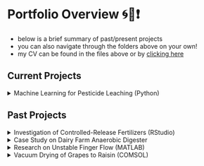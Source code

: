 # Portfolio Overview 🌀🤠❗️

* below is a brief summary of past/present projects
* you can also navigate through the folders above on your own!
* my CV can be found in the files above or by [clicking here](https://github.com/izguenther6/Portfolio/blob/main/CV%20-%20Isaiah%20Guenther.pdf)

## Current Projects

<details>
<summary>Machine Learning for Pesticide Leaching (Python)</summary>

* Collaborative project for Cornell Soil & Water Lab and NYS Department of Environmental Conservation
* Building an XGBoost binary classifer model to predict whether or not pesticides will leach
* [read more](https://github.com/izguenther6/Portfolio/tree/main/1%29%20Cornell%20Soil%20and%20Water%20Lab%2C%20Oct.%202022%20-%20Present/Predicting%20Pesticide%20Contamination%20in%20New%20York%20Aquifers)

</details>

## Past Projects

<details>
<summary>Investigation of Controlled-Release Fertilizers (RStudio) </summary>

* Internship project with Costa Farms in Miami, FL
* Performed experimental study on the efficacy of different controlled-release fertilizers
* [read more](https://github.com/izguenther6/Portfolio/tree/main/3%29%20Costa%20Farms%20-%20Summer%202023)

</details>

<details>
<summary>Case Study on Dairy Farm Anaerobic Digester</summary>

* Research project with Cornell PRO-DAIRY
* Co-authored report on a dairy farm's anaerobic digester renovation process
* [read more](https://github.com/izguenther6/Portfolio/tree/main/2%29%20Cornell%20PRO-DAIRY%2C%20Jan.%202024%20-%20Present%20/Wagner%20Farms%20Case%20Study)

</details>

<details>
<summary>Research on Unstable Finger Flow (MATLAB)</summary>

* Research project with Cornell Soil & Water Lab
* Studied how water infiltrates soil 
* [read more](https://github.com/izguenther6/Portfolio/tree/main/1%29%20Cornell%20Soil%20and%20Water%20Lab%2C%20Oct.%202022%20-%20Present/Unstable%20Finger%20Flow)

</details>



<details>
<summary>Vacuum Drying of Grapes to Raisin (COMSOL)</summary>

* Class project for BEE 4630: Digital Food Engineering
* Created COMSOL simulation of how a grape is vacuum dried to a raisin
* [read more](https://github.com/izguenther6/Portfolio/tree/main/4%29%20BEE%204630%20-%20Digital%20Food%20Engineering%2C%20Spring%202023)

</details>
